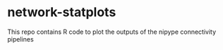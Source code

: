 network-statplots
=================

This repo contains R code to plot the outputs of the nipype connectivity pipelines